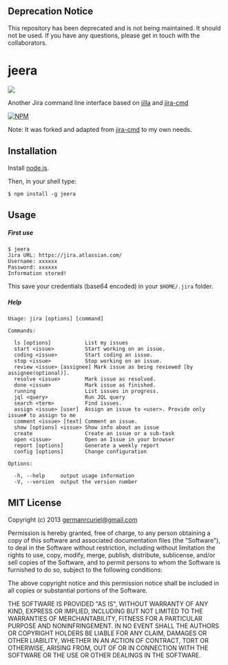 ## Deprecation Notice
This repository has been deprecated and is not being maintained. It should not be used. If you have any questions, please get in touch with the collaborators.

jeera
=====

![](http://photon.abstractj.org/Jeera-rice.jpg)

Another Jira command line interface based on [jilla](https://github.com/godmodelabs/jilla) and [jira-cmd](https://github.com/germanrcuriel/jira-cmd)

[![NPM](https://nodei.co/npm/jeera.png?downloads=true&stars=true)](https://nodei.co/npm/jeera/)

Note: It was forked and adapted from [jira-cmd](https://github.com/germanrcuriel/jira-cmd) to my own needs.

## Installation

Install [node.js](http://nodejs.org/).

Then, in your shell type:

    $ npm install -g jeera

## Usage

##### First use

    $ jeera
    Jira URL: https://jira.atlassian.com/
    Username: xxxxxx
    Password: xxxxxx
    Information stored!

This save your credentials (base64 encoded) in your `$HOME/.jira` folder.

##### Help

    Usage: jira [options] [command]

    Commands:

      ls [options]           List my issues
      start <issue>          Start working on an issue.
      coding <issue>         Start coding an issue.
      stop <issue>           Stop working on an issue.
      review <issue> [assignee] Mark issue as being reviewed [by assignee(optional)].
      resolve <issue>        Mark issue as resolved.
      done <issue>           Mark issue as finished.
      running                List issues in progress.
      jql <query>            Run JQL query
      search <term>          Find issues.
      assign <issue> [user]  Assign an issue to <user>. Provide only issue# to assign to me
      comment <issue> [text] Comment an issue.
      show [options] <issue> Show info about an issue
      create                 Create an issue or a sub-task
      open <issue>           Open an Issue in your browser
      report [options]       Generate a weekly report
      config [options]       Change configuration

    Options:

      -h, --help     output usage information
      -V, --version  output the version number

## MIT License

Copyright (c) 2013 <germanrcuriel@gmail.com>

Permission is hereby granted, free of charge, to any person obtaining a copy of this software and associated documentation files (the "Software"), to deal in the Software without restriction, including without limitation the rights to use, copy, modify, merge, publish, distribute, sublicense, and/or sell copies of the Software, and to permit persons to whom the Software is furnished to do so, subject to the following conditions:

The above copyright notice and this permission notice shall be included in all copies or substantial portions of the Software.

THE SOFTWARE IS PROVIDED "AS IS", WITHOUT WARRANTY OF ANY KIND, EXPRESS OR IMPLIED, INCLUDING BUT NOT LIMITED TO THE WARRANTIES OF MERCHANTABILITY, FITNESS FOR A PARTICULAR PURPOSE AND NONINFRINGEMENT. IN NO EVENT SHALL THE AUTHORS OR COPYRIGHT HOLDERS BE LIABLE FOR ANY CLAIM, DAMAGES OR OTHER LIABILITY, WHETHER IN AN ACTION OF CONTRACT, TORT OR OTHERWISE, ARISING FROM, OUT OF OR IN CONNECTION WITH THE SOFTWARE OR THE USE OR OTHER DEALINGS IN THE SOFTWARE.
